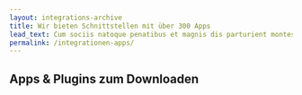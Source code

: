 ```yaml
---
layout: integrations-archive
title: Wir bieten Schnittstellen mit über 300 Apps
lead_text: Cum sociis natoque penatibus et magnis dis parturient montes, nascetur ridiculus mus. Nullam quis risus eget urna mollis ornare vel eu leo. Duis mollis, est non commodo luctus, nisi erat porttitor ligula, eget lacinia odio sem nec elit. Maecenas sed diam eget risus varius blandit sit amet non magna.
permalink: /integrationen-apps/
---
```


<h2>Apps & Plugins zum Downloaden</h2>